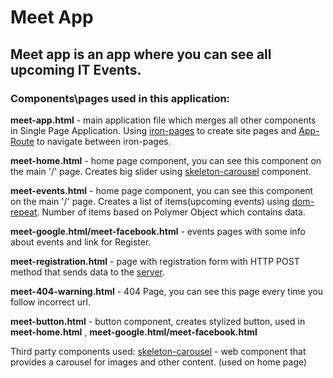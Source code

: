 # Meet App

## Meet app is an app where you can see all upcoming IT Events.

### Components\pages used in this application: 

__meet-app.html__ - main application file which merges all other components in Single Page Application.
Using [iron-pages](https://www.webcomponents.org/element/PolymerElements/iron-pages) to create site pages and [App-Route](https://www.webcomponents.org/element/PolymerElements/app-route) to navigate between iron-pages.

__meet-home.html__ - home page component, you can see this component on the main '/' page. Creates big slider using [skeleton-carousel](https://www.webcomponents.org/element/FabricElements/skeleton-carousel) component.

__meet-events.html__ - home page component, you can see this component on the main '/' page. Creates a list of items(upcoming events) using [dom-repeat](https://www.polymer-project.org/2.0/docs/api/elements/Polymer.DomRepeat).
Number of items based on Polymer Object which contains data.

__meet-google.html/meet-facebook.html__ - events pages with some info about events and link for Register.

__meet-registration.html__ - page with registration form with HTTP POST method that sends data to the [server](https://httpbin.org).

__meet-404-warning.html__ - 404 Page, you can see this page every time you follow incorrect url.

__meet-button.html__ - button component, creates stylized button, used in __meet-home.html__ , __meet-google.html/meet-facebook.html__ 



Third party components used:
[skeleton-carousel](https://www.webcomponents.org/element/FabricElements/skeleton-carousel) -  web component that provides a carousel for images and other content.
(used on home page)
